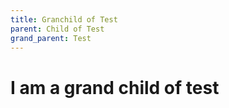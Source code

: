 ```yaml
---
title: Granchild of Test
parent: Child of Test
grand_parent: Test
---
```


# I am a grand child of test
